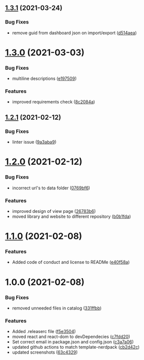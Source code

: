 ## [1.3.1](https://github.com/newrelic/nr1-quickstarts/compare/v1.3.0...v1.3.1) (2021-03-24)


### Bug Fixes

* remove guid from dashboard json on import/export ([d514aea](https://github.com/newrelic/nr1-quickstarts/commit/d514aea9ad30605ccfaeea4ab7093d88c0a7a7de))

# [1.3.0](https://github.com/newrelic/nr1-quickstarts/compare/v1.2.1...v1.3.0) (2021-03-03)


### Bug Fixes

* multiline descriptions ([e197509](https://github.com/newrelic/nr1-quickstarts/commit/e19750974691b8f8d0c502fce6e50d04e7afaaab))


### Features

* improved requirements check ([8c2084a](https://github.com/newrelic/nr1-quickstarts/commit/8c2084a5e6d9efffb97b0f943e5a58a8c859a3b1))

## [1.2.1](https://github.com/newrelic/nr1-quickstarts/compare/v1.2.0...v1.2.1) (2021-02-12)


### Bug Fixes

* linter issue ([9a3aba9](https://github.com/newrelic/nr1-quickstarts/commit/9a3aba9d8b504a6e56565f11ca51409e5878ca3f))

# [1.2.0](https://github.com/newrelic/nr1-quickstarts/compare/v1.1.0...v1.2.0) (2021-02-12)


### Bug Fixes

* incorrect url's to data folder ([0769bf6](https://github.com/newrelic/nr1-quickstarts/commit/0769bf6ec2741934dba97f8f42a846eb9612f7bd))


### Features

* improved design of view page ([26783b6](https://github.com/newrelic/nr1-quickstarts/commit/26783b6b32573891d5f976b044d73b7f794d12b1))
* moved library and website to different repository ([b0b1fda](https://github.com/newrelic/nr1-quickstarts/commit/b0b1fda5af35f4ecda3a8dd43d9ac4b2c3b752c6))

# [1.1.0](https://github.com/newrelic/nr1-quickstarts/compare/v1.0.0...v1.1.0) (2021-02-08)


### Features

* Added code of conduct and license to READMe ([e40f58a](https://github.com/newrelic/nr1-quickstarts/commit/e40f58afb33a909f46ec74c4292cb46f5caf6a32))

# 1.0.0 (2021-02-08)


### Bug Fixes

* removed unneeded files in catalog ([331ffbb](https://github.com/newrelic/nr1-quickstarts/commit/331ffbb5f0339bc113531db118ceec0b44d29c7b))


### Features

* Added .releaserc file ([f5e3504](https://github.com/newrelic/nr1-quickstarts/commit/f5e3504036bfed350dc51d9bdd1a535fbba04109))
* moved react and react-dom to devDependecies ([c7fdd20](https://github.com/newrelic/nr1-quickstarts/commit/c7fdd205917c66be534f7df1152f06a2eb43d7b2))
* Set correct email in package.json and config.json ([c3a7a06](https://github.com/newrelic/nr1-quickstarts/commit/c3a7a06c75d7250d09ef4bbe431145ae2716d391))
* updated github actions to match template-nerdpack ([cb2d42c](https://github.com/newrelic/nr1-quickstarts/commit/cb2d42cca8f68ccf0f6a12afee0d0b93cfeadfe2))
* updated screenshots ([63c4329](https://github.com/newrelic/nr1-quickstarts/commit/63c4329f491ede67addc183d6b55f3e166af4fe2))
